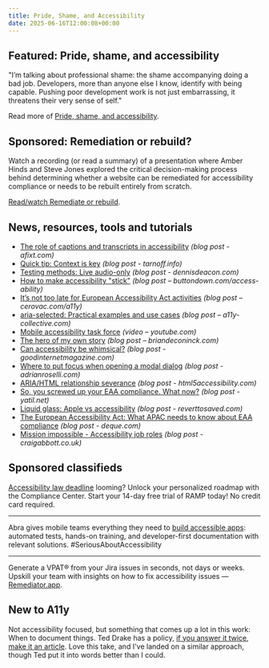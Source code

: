 ```yaml
---
title: Pride, Shame, and Accessibility
date: 2025-06-16T12:00:08+00:00
---
```


## Featured: Pride, shame, and accessibility

"I’m talking about professional shame: the shame accompanying doing a bad job. Developers, more than anyone else I know, identify with being capable. Pushing poor development work is not just embarrassing, it threatens their very sense of self."

Read more of [Pride, shame, and accessibility](https://heydonworks.com/article/pride-shame-and-accessibility/).

## Sponsored: Remediation or rebuild?

Watch a recording (or read a summary) of a presentation where Amber Hinds and Steve Jones explored the critical decision-making process behind determining whether a website can be remediated for accessibility compliance or needs to be rebuilt entirely from scratch.

[Read/watch Remediate or rebuild](https://equalizedigital.com/remediation-or-rebuild-amber-hinds-and-steve-jones/?utm_source=A11yWeekly&utm_medium=sponsored).

## News, resources, tools and tutorials

- [The role of captions and transcripts in accessibility](https://afixt.com/the-role-of-captions-and-transcripts-in-accessibility/) *(blog post - afixt.com)*
- [Quick tip: Context is key](https://tarnoff.info/2025/05/27/quick-tip-context-is-key/) *(blog post - tarnoff.info)*
- [Testing methods: Live audio-only](https://www.dennisdeacon.com/web/accessibility/testing-methods-live-audio-only/) *(blog post - dennisdeacon.com)*
- [How to make accessibility "stick"](https://buttondown.com/access-ability/archive/how-to-make-accessibility-stick/) *(blog post – buttondown.com/access-ability)*
- [It’s not too late for European Accessibility Act activities](https://cerovac.com/a11y/2025/05/its-not-too-late-for-european-accessibility-act-activities/) *(blog post – cerovac.com/a11y)*
- [aria-selected: Practical examples and use cases](https://www.a11y-collective.com/blog/aria-selected/) *(blog post – a11y-collective.com)*
- [Mobile accessibility task force](https://www.youtube.com/watch?v=zz2i-RRTR0I) *(video – youtube.com)*
- [The hero of my own story](https://www.briandeconinck.com/the-hero-of-my-own-story/) *(blog post – briandeconinck.com)*
- [Can accessibility be whimsical?](https://goodinternetmagazine.com/can-accessibility-be-whimsical/) *(blog post - goodinternetmagazine.com)*
- [Where to put focus when opening a modal dialog](https://adrianroselli.com/2025/06/where-to-put-focus-when-opening-a-modal-dialog.html) *(blog post - adrianroselli.com)*
- [ARIA/HTML relationship severance](https://html5accessibility.com/stuff/2025/06/07/aria-html-relationship-severence/) *(blog post - html5accessibility.com)*
- [So, you screwed up your EAA compliance. What now?](https://yatil.net/blog/so-you-screwed-up-your-eaa-compliance-what-now) *(blog post - yatil.net)*
- [Liquid glass: Apple vs accessibility](https://reverttosaved.com/2025/06/10/liquid-glass-apple-vs-accessibility/) *(blog post - reverttosaved.com)*
- [The European Accessibility Act: What APAC needs to know about EAA compliance](https://www.deque.com/blog/the-european-accessibility-act-what-apac-needs-to-know-about-eaa-compliance/) *(blog post - deque.com)*
- [Mission impossible - Accessibility job roles](https://www.craigabbott.co.uk/blog/mission-impossible-accessibility-job-roles/) *(blog post - craigabbott.co.uk)*

## Sponsored classifieds

[Accessibility law deadline](https://accessibleweb.com/pricing/?utm_source=a11y_weekly&utm_medium=ad&utm_campaign=a11y_top_ad) looming? Unlock your personalized roadmap with the Compliance Center. Start your 14-day free trial of RAMP today! No credit card required.

---

Abra gives mobile teams everything they need to [build accessible apps](http://abra.id/a11yproducts): automated tests, hands-on training, and developer-first documentation with relevant solutions. #SeriousAboutAccessibility

---

Generate a VPAT® from your Jira issues in seconds, not days or weeks. Upskill your team with insights on how to fix accessibility issues — [Remediator.app](https://remediator.app/).

## New to A11y

Not accessibility focused, but something that comes up a lot in this work: When to document things. Ted Drake has a policy, [if you answer it twice, make it an article](https://www.last-child.com/if-you-answer-it-twice-make-it-an-article.html). Love this take, and I've landed on a similar approach, though Ted put it into words better than I could.

